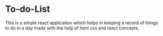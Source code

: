 # To-do-List

This is a simple react application which helps in keeping a record of things to do in a day made with the help of html css and react concepts.
